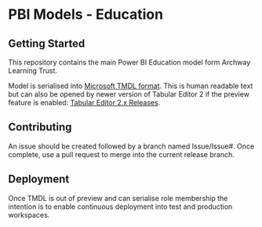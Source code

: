 # PBI Models - Education

## Getting Started
This repository  contains the main Power BI Education model form Archway Learning Trust.

Model is serialised into [Microsoft TMDL format](https://powerbi.microsoft.com/en-us/blog/announcing-public-preview-of-the-tabular-model-definition-language-tmdl/). This is human readable text but can also be opened by newer version of Tabular Editor 2 if the preview feature is enabled:
[Tabular Editor 2.x Releases](https://github.com/TabularEditor/TabularEditor/releases).

## Contributing
An issue should be created followed by a branch named Issue/Issue#.
Once complete, use a pull request to merge into the current release branch.

## Deployment
Once TMDL is out of preview and can serialise role membership the intention is to enable continuous deployment into test and production workspaces.
